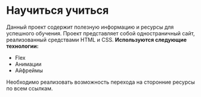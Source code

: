 # Научиться учиться

Данный проект содержит полезную информацию и ресурсы для успешного обучения.
Проект представляет собой одностраничный сайт, реализованный средствами HTML и CSS.
**Используются следующие технологии:**
* Flex
* Анимации
* Айфреймы

Необходимо реализовать возможность перехода на сторонние ресурсы по всем ссылкам.



